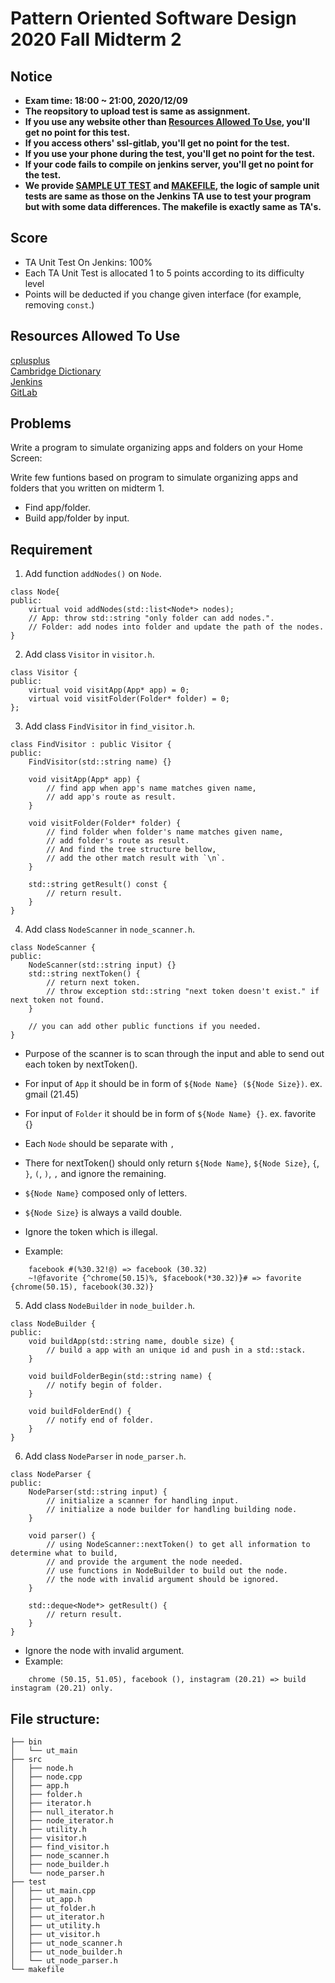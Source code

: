 # **Pattern Oriented Software Design 2020 Fall Midterm 2**  

## **Notice**  
* **Exam time: 18:00 ~ 21:00, 2020/12/09**  
* **The reopsitory to upload test is same as assignment.**  
* **If you use any website other than [Resources Allowed To Use](#resources-allowed-to-use), you'll get no point for this test.**  
* **If you access others' ssl-gitlab, you'll get no point for the test.**  
* **If you use your phone during the test, you'll get no point for the test.**  
* **If your code fails to compile on jenkins server, you'll get no point for the test.**  
* **We provide [SAMPLE UT TEST](test) and [MAKEFILE](makefile), the logic of sample unit tests are same as those on the Jenkins TA use to test your program but with some data differences. The makefile is exactly same as TA's.**  

## **Score**  
* TA Unit Test On Jenkins: 100%  
* Each TA Unit Test is allocated 1 to 5 points according to its difficulty level  
* Points will be deducted if you change given interface (for example, removing ```const```.)  

## **Resources Allowed To Use**  
[cplusplus](http://www.cplusplus.com/)  
[Cambridge Dictionary](https://dictionary.cambridge.org/)  
[Jenkins](https://ssl-jenkins.csie.ntut.edu.tw/)  
[GitLab](https://ssl-gitlab.csie.ntut.edu.tw/)  

## **Problems**
Write a program to simulate organizing apps and folders on your Home Screen:  

Write few funtions based on program to simulate organizing apps and folders that you written on midterm 1.  

* Find app/folder.  
* Build app/folder by input.  

## **Requirement**  
1. Add function `addNodes()` on `Node`.  
```
class Node{
public:
    virtual void addNodes(std::list<Node*> nodes);
    // App: throw std::string "only folder can add nodes.".
    // Folder: add nodes into folder and update the path of the nodes.
}
```

2. Add class `Visitor` in `visitor.h`.  
```
class Visitor {
public:
    virtual void visitApp(App* app) = 0;
    virtual void visitFolder(Folder* folder) = 0;
};
```
3. Add class `FindVisitor` in `find_visitor.h`.  
```
class FindVisitor : public Visitor {
public:
    FindVisitor(std::string name) {}
    
    void visitApp(App* app) {
        // find app when app's name matches given name,
        // add app's route as result.
    }
    
    void visitFolder(Folder* folder) {
        // find folder when folder's name matches given name,
        // add folder's route as result.
        // And find the tree structure bellow,
        // add the other match result with `\n`.
    }
    
    std::string getResult() const {
        // return result.
    }
}
```
4. Add class `NodeScanner` in `node_scanner.h`.  
```
class NodeScanner {
public:
    NodeScanner(std::string input) {}
    std::string nextToken() {
        // return next token.
        // throw exception std::string "next token doesn't exist." if next token not found.
    }

    // you can add other public functions if you needed.
}
```
* Purpose of the scanner is to scan through the input and able to send out each token by nextToken().  
* For input of `App` it should be in form of `${Node Name} (${Node Size})`. ex. gmail (21.45)  
* For input of `Folder` it should be in form of `${Node Name} {}`. ex. favorite {} 
* Each `Node` should be separate with `,`
* There for nextToken() should only return `${Node Name}`, `${Node Size}`, `{`, `}`, `(`, `)`, `,` and ignore the remaining.  
* `${Node Name}` composed only of letters.
* `${Node Size}` is always a vaild double.

* Ignore the token which is illegal. 
* Example:
```
    facebook #(%30.32!@) => facebook (30.32)
    ~!@favorite {^chrome(50.15)%, $facebook(*30.32)}# => favorite {chrome(50.15), facebook(30.32)}
``` 

5. Add class `NodeBuilder` in `node_builder.h`.  
```
class NodeBuilder {
public:
    void buildApp(std::string name, double size) {
        // build a app with an unique id and push in a std::stack.
    }
    
    void buildFolderBegin(std::string name) {
        // notify begin of folder.
    }
    
    void buildFolderEnd() {
        // notify end of folder.
    }
}
```
6. Add class `NodeParser` in `node_parser.h`.  
```
class NodeParser {
public:
    NodeParser(std::string input) {
        // initialize a scanner for handling input.
        // initialize a node builder for handling building node.
    }
    
    void parser() {
        // using NodeScanner::nextToken() to get all information to determine what to build,
        // and provide the argument the node needed.
        // use functions in NodeBuilder to build out the node.
        // the node with invalid argument should be ignored.
    }
    
    std::deque<Node*> getResult() {
        // return result.
    }
}
```
* Ignore the node with invalid argument.  
* Example:
```
    chrome (50.15, 51.05), facebook (), instagram (20.21) => build instagram (20.21) only.
```

## **File structure:**  
```
├── bin
│   └── ut_main
├── src
│   ├── node.h
│   ├── node.cpp
│   ├── app.h
│   ├── folder.h
│   ├── iterator.h
│   ├── null_iterator.h
│   ├── node_iterator.h
│   ├── utility.h
│   ├── visitor.h
│   ├── find_visitor.h
│   ├── node_scanner.h
│   ├── node_builder.h
│   └── node_parser.h
├── test
│   ├── ut_main.cpp
│   ├── ut_app.h
│   ├── ut_folder.h
│   ├── ut_iterator.h
│   ├── ut_utility.h
│   ├── ut_visitor.h
│   ├── ut_node_scanner.h
│   ├── ut_node_builder.h
│   └── ut_node_parser.h
└── makefile
```